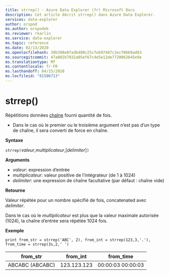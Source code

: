 ```yaml
---
title: strrep() - Azure Data Explorer (fr) Microsoft Docs
description: Cet article décrit strrep() dans Azure Data Explorer.
services: data-explorer
author: orspod
ms.author: orspodek
ms.reviewer: rkarlin
ms.service: data-explorer
ms.topic: reference
ms.date: 02/13/2020
ms.openlocfilehash: 39b398e8fadb400c25cfeb97487c2ecf0669ad83
ms.sourcegitcommit: 47a002b7032a05ef67c4e5e12de7720062645e9e
ms.translationtype: MT
ms.contentlocale: fr-FR
ms.lasthandoff: 04/15/2020
ms.locfileid: "81506713"
---
```

# <a name="strrep"></a>strrep()

Répétitions données [chaîne](./scalar-data-types/string.md) fourni quantité de fois.

* Dans le cas où le premier ou le troisième argument n’est pas d’un type de chaîne, il sera converti de force en chaîne.

**Syntaxe**

`strrep(`*valeur*,*multiplicateur*,[*delimiter*]`)`

**Arguments**

* *valeur*: expression d’entrée
* *multiplicateur*: valeur positive de l’intégrateur (de 1 à 1024)
* *delimiter*: une expression de chaîne facultative (par défaut : chaîne vide)

**Retourne**

Valeur répétée pour un nombre spécifié de fois, concatenated avec *delimiter*.

Dans le cas où le *multiplicateur* est plus que la valeur maximale autorisée (1024), la chaîne d’entrée sera répétée 1024 fois.
 
**Exemple**

```kusto
print from_str = strrep('ABC', 2), from_int = strrep(123,3,'.'), from_time = strrep(3s,2,' ')
```

|from_str|from_int|from_time|
|---|---|---|
|ABCABC (ABCABC)|123.123.123|00:00:03 00:00:03|